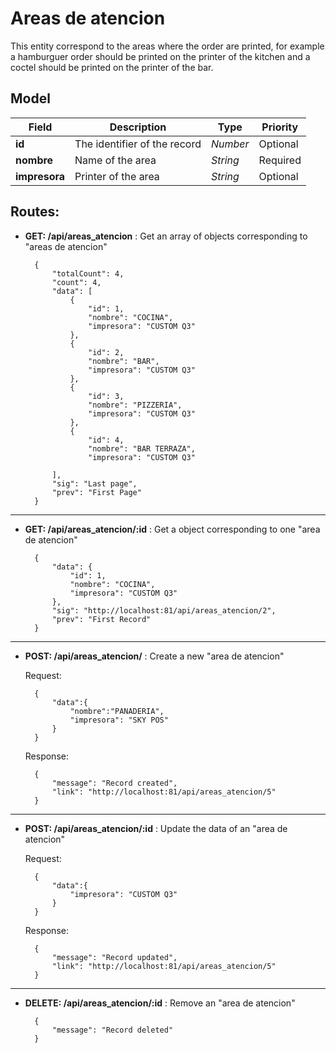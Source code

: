 # Areas de atencion

This entity correspond to the areas where the order are printed, for example a hamburguer order should be printed on the printer of the kitchen and a coctel should be printed on the printer of the bar.

## Model

| Field | Description | Type | Priority |
| ----- | ----------- | ---- | -------- |
| **id** | The identifier of the record | *Number* | Optional |
| **nombre** | Name of the area | *String* | Required |
| **impresora** | Printer of the area | *String* | Optional |

## Routes:

- **GET: /api/areas_atencion** : Get an array of objects corresponding to "areas de atencion"

        {
            "totalCount": 4,
            "count": 4,
            "data": [
                {
                    "id": 1,
                    "nombre": "COCINA",
                    "impresora": "CUSTOM Q3"
                },
                {
                    "id": 2,
                    "nombre": "BAR",
                    "impresora": "CUSTOM Q3"
                },
                {
                    "id": 3,
                    "nombre": "PIZZERIA",
                    "impresora": "CUSTOM Q3"
                },
                {
                    "id": 4,
                    "nombre": "BAR TERRAZA",
                    "impresora": "CUSTOM Q3"
                
            ],
            "sig": "Last page",
            "prev": "First Page"
        }
---
- **GET: /api/areas_atencion/:id** : Get a object corresponding to one "area de atencion"

        {
            "data": {
                "id": 1,
                "nombre": "COCINA",
                "impresora": "CUSTOM Q3"
            },
            "sig": "http://localhost:81/api/areas_atencion/2",
            "prev": "First Record"
        }
---
- **POST: /api/areas_atencion/** : Create a new "area de atencion"

    Request:

        {
            "data":{
                "nombre":"PANADERIA",
                "impresora": "SKY POS"
            }
        }
    Response:

        {
            "message": "Record created",
            "link": "http://localhost:81/api/areas_atencion/5"
        }
---
- **POST: /api/areas_atencion/:id** : Update the data of an "area de atencion"

    Request:

        {
            "data":{
                "impresora": "CUSTOM Q3"
            }
        }

    Response:

        {
            "message": "Record updated",
            "link": "http://localhost:81/api/areas_atencion/5"
        }
---
- **DELETE: /api/areas_atencion/:id** : Remove an "area de atencion"

        {
            "message": "Record deleted"
        }
